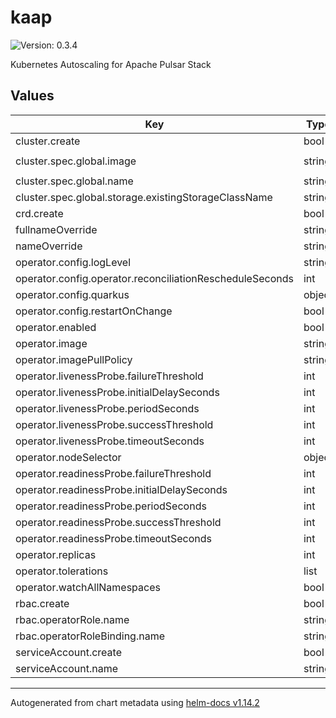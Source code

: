 # kaap

![Version: 0.3.4](https://img.shields.io/badge/Version-0.3.4-informational?style=flat-square)

Kubernetes Autoscaling for Apache Pulsar Stack

## Values

| Key | Type | Default | Description |
|-----|------|---------|-------------|
| cluster.create | bool | `false` |  |
| cluster.spec.global.image | string | `"datastax/lunastreaming-all:2.10_3.1"` |  |
| cluster.spec.global.name | string | `"pulsar"` |  |
| cluster.spec.global.storage.existingStorageClassName | string | `"default"` |  |
| crd.create | bool | `true` |  |
| fullnameOverride | string | `""` |  |
| nameOverride | string | `""` |  |
| operator.config.logLevel | string | `"info"` |  |
| operator.config.operator.reconciliationRescheduleSeconds | int | `5` |  |
| operator.config.quarkus | object | `{}` |  |
| operator.config.restartOnChange | bool | `true` |  |
| operator.enabled | bool | `true` |  |
| operator.image | string | `"datastax/kaap:0.3.4"` |  |
| operator.imagePullPolicy | string | `"IfNotPresent"` |  |
| operator.livenessProbe.failureThreshold | int | `3` |  |
| operator.livenessProbe.initialDelaySeconds | int | `0` |  |
| operator.livenessProbe.periodSeconds | int | `30` |  |
| operator.livenessProbe.successThreshold | int | `1` |  |
| operator.livenessProbe.timeoutSeconds | int | `10` |  |
| operator.nodeSelector | object | `{}` |  |
| operator.readinessProbe.failureThreshold | int | `3` |  |
| operator.readinessProbe.initialDelaySeconds | int | `0` |  |
| operator.readinessProbe.periodSeconds | int | `30` |  |
| operator.readinessProbe.successThreshold | int | `1` |  |
| operator.readinessProbe.timeoutSeconds | int | `10` |  |
| operator.replicas | int | `1` |  |
| operator.tolerations | list | `[]` |  |
| operator.watchAllNamespaces | bool | `false` |  |
| rbac.create | bool | `true` |  |
| rbac.operatorRole.name | string | `"kaap"` |  |
| rbac.operatorRoleBinding.name | string | `"kaap-role-binding"` |  |
| serviceAccount.create | bool | `true` |  |
| serviceAccount.name | string | `"kaap"` |  |

----------------------------------------------
Autogenerated from chart metadata using [helm-docs v1.14.2](https://github.com/norwoodj/helm-docs/releases/v1.14.2)
